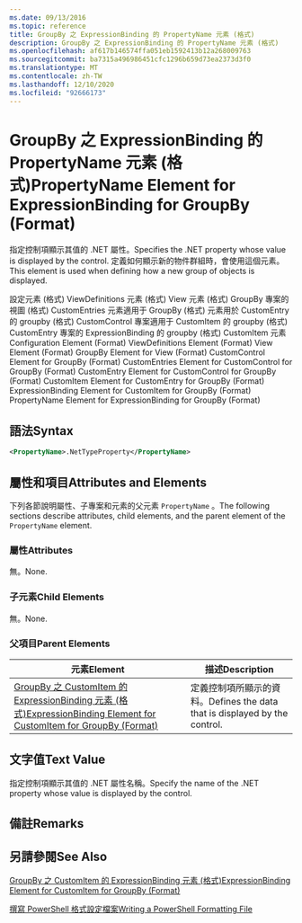```yaml
---
ms.date: 09/13/2016
ms.topic: reference
title: GroupBy 之 ExpressionBinding 的 PropertyName 元素 (格式)
description: GroupBy 之 ExpressionBinding 的 PropertyName 元素 (格式)
ms.openlocfilehash: af617b146574ffa051eb1592413b12a268009763
ms.sourcegitcommit: ba7315a496986451cfc1296b659d73ea2373d3f0
ms.translationtype: MT
ms.contentlocale: zh-TW
ms.lasthandoff: 12/10/2020
ms.locfileid: "92666173"
---
```

# <a name="propertyname-element-for-expressionbinding-for-groupby-format"></a><span data-ttu-id="56a6b-103">GroupBy 之 ExpressionBinding 的 PropertyName 元素 (格式)</span><span class="sxs-lookup"><span data-stu-id="56a6b-103">PropertyName Element for ExpressionBinding for GroupBy (Format)</span></span>

<span data-ttu-id="56a6b-104">指定控制項顯示其值的 .NET 屬性。</span><span class="sxs-lookup"><span data-stu-id="56a6b-104">Specifies the .NET property whose value is displayed by the control.</span></span> <span data-ttu-id="56a6b-105">定義如何顯示新的物件群組時，會使用這個元素。</span><span class="sxs-lookup"><span data-stu-id="56a6b-105">This element is used when defining how a new group of objects is displayed.</span></span>

<span data-ttu-id="56a6b-106">設定元素 (格式) ViewDefinitions 元素 (格式) View 元素 (格式) GroupBy 專案的視圖 (格式) CustomEntries 元素適用于 GroupBy (格式) 元素用於 CustomEntry 的 groupby (格式) CustomControl 專案適用于 CustomItem 的 groupby (格式) CustomEntry 專案的 ExpressionBinding 的 groupby (格式) CustomItem 元素</span><span class="sxs-lookup"><span data-stu-id="56a6b-106">Configuration Element (Format) ViewDefinitions Element (Format) View Element (Format) GroupBy Element for View (Format) CustomControl Element for GroupBy (Format) CustomEntries Element for CustomControl for GroupBy (Format) CustomEntry Element for CustomControl for GroupBy (Format) CustomItem Element for CustomEntry for GroupBy (Format) ExpressionBinding Element for CustomItem for GroupBy (Format) PropertyName Element for ExpressionBinding for GroupBy (Format)</span></span>

## <a name="syntax"></a><span data-ttu-id="56a6b-107">語法</span><span class="sxs-lookup"><span data-stu-id="56a6b-107">Syntax</span></span>

```xml
<PropertyName>.NetTypeProperty</PropertyName>
```

## <a name="attributes-and-elements"></a><span data-ttu-id="56a6b-108">屬性和項目</span><span class="sxs-lookup"><span data-stu-id="56a6b-108">Attributes and Elements</span></span>

<span data-ttu-id="56a6b-109">下列各節說明屬性、子專案和元素的父元素 `PropertyName` 。</span><span class="sxs-lookup"><span data-stu-id="56a6b-109">The following sections describe attributes, child elements, and the parent element of the `PropertyName` element.</span></span>

### <a name="attributes"></a><span data-ttu-id="56a6b-110">屬性</span><span class="sxs-lookup"><span data-stu-id="56a6b-110">Attributes</span></span>

<span data-ttu-id="56a6b-111">無。</span><span class="sxs-lookup"><span data-stu-id="56a6b-111">None.</span></span>

### <a name="child-elements"></a><span data-ttu-id="56a6b-112">子元素</span><span class="sxs-lookup"><span data-stu-id="56a6b-112">Child Elements</span></span>

<span data-ttu-id="56a6b-113">無。</span><span class="sxs-lookup"><span data-stu-id="56a6b-113">None.</span></span>

### <a name="parent-elements"></a><span data-ttu-id="56a6b-114">父項目</span><span class="sxs-lookup"><span data-stu-id="56a6b-114">Parent Elements</span></span>

|<span data-ttu-id="56a6b-115">元素</span><span class="sxs-lookup"><span data-stu-id="56a6b-115">Element</span></span>|<span data-ttu-id="56a6b-116">描述</span><span class="sxs-lookup"><span data-stu-id="56a6b-116">Description</span></span>|
|-------------|-----------------|
|[<span data-ttu-id="56a6b-117">GroupBy 之 CustomItem 的 ExpressionBinding 元素 (格式)</span><span class="sxs-lookup"><span data-stu-id="56a6b-117">ExpressionBinding Element for CustomItem for GroupBy (Format)</span></span>](./expressionbinding-element-for-customitem-for-groupby-format.md)|<span data-ttu-id="56a6b-118">定義控制項所顯示的資料。</span><span class="sxs-lookup"><span data-stu-id="56a6b-118">Defines the data that is displayed by the control.</span></span>|

## <a name="text-value"></a><span data-ttu-id="56a6b-119">文字值</span><span class="sxs-lookup"><span data-stu-id="56a6b-119">Text Value</span></span>

<span data-ttu-id="56a6b-120">指定控制項顯示其值的 .NET 屬性名稱。</span><span class="sxs-lookup"><span data-stu-id="56a6b-120">Specify the name of the .NET property whose value is displayed by the control.</span></span>

## <a name="remarks"></a><span data-ttu-id="56a6b-121">備註</span><span class="sxs-lookup"><span data-stu-id="56a6b-121">Remarks</span></span>

## <a name="see-also"></a><span data-ttu-id="56a6b-122">另請參閱</span><span class="sxs-lookup"><span data-stu-id="56a6b-122">See Also</span></span>

[<span data-ttu-id="56a6b-123">GroupBy 之 CustomItem 的 ExpressionBinding 元素 (格式)</span><span class="sxs-lookup"><span data-stu-id="56a6b-123">ExpressionBinding Element for CustomItem for GroupBy (Format)</span></span>](./expressionbinding-element-for-customitem-for-groupby-format.md)

[<span data-ttu-id="56a6b-124">撰寫 PowerShell 格式設定檔案</span><span class="sxs-lookup"><span data-stu-id="56a6b-124">Writing a PowerShell Formatting File</span></span>](./writing-a-powershell-formatting-file.md)

